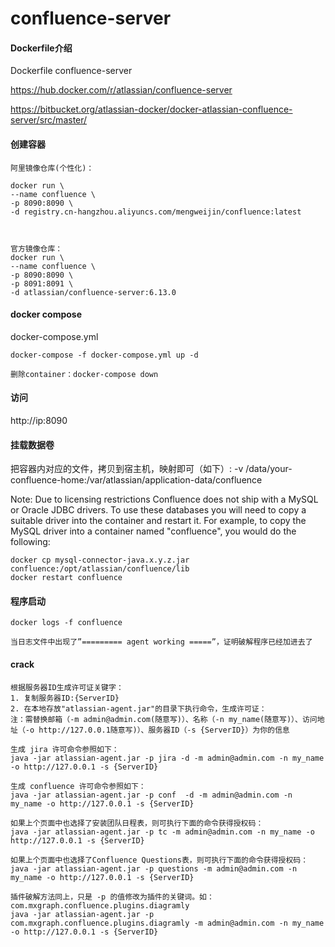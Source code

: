 # confluence-server

#### Dockerfile介绍
  Dockerfile confluence-server
  
  https://hub.docker.com/r/atlassian/confluence-server
  
  https://bitbucket.org/atlassian-docker/docker-atlassian-confluence-server/src/master/
  
#### 创建容器
```
阿里镜像仓库(个性化)：

docker run \
--name confluence \
-p 8090:8090 \
-d registry.cn-hangzhou.aliyuncs.com/mengweijin/confluence:latest



官方镜像仓库：
docker run \
--name confluence \
-p 8090:8090 \
-p 8091:8091 \
-d atlassian/confluence-server:6.13.0
```

#### docker compose
docker-compose.yml

```
docker-compose -f docker-compose.yml up -d

删除container：docker-compose down 
```

#### 访问
http://ip:8090

#### 挂载数据卷
把容器内对应的文件，拷贝到宿主机，映射即可（如下）:
-v /data/your-confluence-home:/var/atlassian/application-data/confluence 


Note: Due to licensing restrictions Confluence does not ship with a MySQL or Oracle JDBC drivers. To use these databases you will need to copy a suitable driver into the container and restart it. For example, to copy the MySQL driver into a container named "confluence", you would do the following:

```
docker cp mysql-connector-java.x.y.z.jar confluence:/opt/atlassian/confluence/lib
docker restart confluence
```

#### 程序启动
```
docker logs -f confluence

当日志文件中出现了”========= agent working =====”，证明破解程序已经加进去了
```


#### crack
```
根据服务器ID生成许可证关键字：
1. 复制服务器ID:{ServerID}
2. 在本地存放"atlassian-agent.jar"的目录下执行命令，生成许可证：
注：需替换邮箱（-m admin@admin.com(随意写)）、名称（-n my_name(随意写)）、访问地址（-o http://127.0.0.1随意写)）、服务器ID（-s {ServerID}）为你的信息

生成 jira 许可命令参照如下：
java -jar atlassian-agent.jar -p jira -d -m admin@admin.com -n my_name -o http://127.0.0.1 -s {ServerID}

生成 confluence 许可命令参照如下：
java -jar atlassian-agent.jar -p conf  -d -m admin@admin.com -n my_name -o http://127.0.0.1 -s {ServerID}

如果上个页面中也选择了安装团队日程表，则可执行下面的命令获得授权码：
java -jar atlassian-agent.jar -p tc -m admin@admin.com -n my_name -o http://127.0.0.1 -s {ServerID}

如果上个页面中也选择了Confluence Questions表，则可执行下面的命令获得授权码：
java -jar atlassian-agent.jar -p questions -m admin@admin.com -n my_name -o http://127.0.0.1 -s {ServerID}

插件破解方法同上，只是 -p 的值修改为插件的关键词。如：com.mxgraph.confluence.plugins.diagramly
java -jar atlassian-agent.jar -p com.mxgraph.confluence.plugins.diagramly -m admin@admin.com -n my_name -o http://127.0.0.1 -s {ServerID}
```